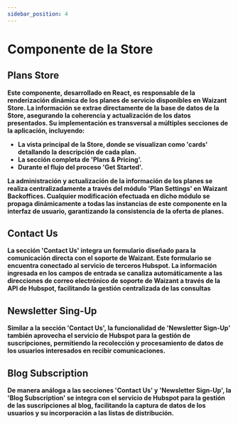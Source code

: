 ```yaml
---
sidebar_position: 4
---
```


# Componente de la Store

## Plans Store

**Este componente, desarrollado en React, es responsable de la renderización dinámica de los planes de servicio disponibles en Waizant Store. La información se extrae directamente de la base de datos de la Store, asegurando la coherencia y actualización de los datos presentados. Su implementación es transversal a múltiples secciones de la aplicación, incluyendo:**

+ **La vista principal de la Store, donde se visualizan como 'cards' detallando la descripción de cada plan.**
+ **La sección completa de 'Plans & Pricing'.**
+ **Durante el flujo del proceso 'Get Started'.**

**La administración y actualización de la información de los planes se realiza centralizadamente a través del módulo 'Plan Settings' en Waizant Backoffices. Cualquier modificación efectuada en dicho módulo se propaga dinámicamente a todas las instancias de este componente en la interfaz de usuario, garantizando la consistencia de la oferta de planes.**

## Contact Us

**La sección 'Contact Us' integra un formulario diseñado para la comunicación directa con el soporte de Waizant. Este formulario se encuentra conectado al servicio de terceros Hubspot. La información ingresada en los campos de entrada se canaliza automáticamente a las direcciones de correo electrónico de soporte de Waizant a través de la API de Hubspot\, facilitando la gestión centralizada de las consultas**

## Newsletter Sing-Up

**Similar a la sección 'Contact Us', la funcionalidad de 'Newsletter Sign-Up' también aprovecha el servicio de Hubspot para la gestión de suscripciones, permitiendo la recolección y procesamiento de datos de los usuarios interesados en recibir comunicaciones.**

## Blog Subscription

**De manera análoga a las secciones 'Contact Us' y 'Newsletter Sign-Up', la 'Blog Subscription' se integra con el servicio de Hubspot para la gestión de las suscripciones al blog, facilitando la captura de datos de los usuarios y su incorporación a las listas de distribución.**
